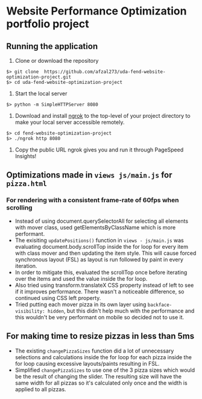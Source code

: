 # Website Performance Optimization portfolio project

## Running the application

1. Clone or download the repository
  ```
  $> git clone  https://github.com/afzal273/uda-fend-website-optimization-project.git
  $> cd uda-fend-website-optimization-project
  ```

1. Start the local server
  ```
  $> python -m SimpleHTTPServer 8080
  ```

1. Download and install [ngrok](https://ngrok.com/) to the top-level of your project directory to make your local server accessible remotely.
  ```
  $> cd fend-website-optimization-project
  $> ./ngrok http 8080
  ```

1. Copy the public URL ngrok gives you and run it through PageSpeed Insights!



## Optimizations made in `views js/main.js` for `pizza.html`

### For rendering with a consistent frame-rate of 60fps when scrolling

- Instead of using document.querySelectorAll for selecting all elements with mover class, used getElementsByClassName which is more performant.
- The exisiting `updatePositions()` function in `views - js/main.js` was evaluating document.body.scrollTop inside the for loop for every item with class mover and then 
updating the item style. This will cause forced synchronous layout (FSL) as layout is run followed by paint in every iteration.
- In order to mitigate this, evaluated the scrollTop once before iterating over the items and used the value inside the for loop.
- Also tried using transform.translateX CSS property instead of left to see if it improves performance. There wasn't a noticeable difference, so continued using CSS left property.
- Tried putting each mover pizza in its own layer using `backface-visibility: hidden`, but this didn't help much with the performance and this wouldn't be very performant on mobile so decided not to use it.

## For making time to resize pizzas in less than 5ms
- The existing `changePizzaSizes` function did a lot of unnecessary selections and calculations inside the for loop for each pizza inside the for loop causing excessive layouts/paints resulting in FSL.
- Simplified `changePizzaSizes` to use one of the 3 pizza sizes which would be the result of changing the slider. The resulting size will have the same width for all pizzas so it's calculated only once and the width is applied to all pizzas.
